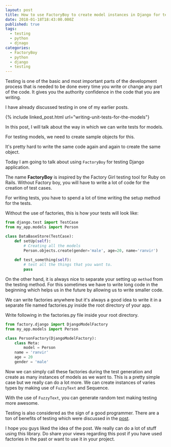 ```yaml
---
layout: post
title: How to use FactoryBoy to create model instances in Django for testing
date: 2018-01-18T18:43:00.000Z
published: true
tags:
  - testing
  - python
  - djnago
categories:
  - FactoryBoy
  - python
  - django
  - testing
---
```


Testing is one of the basic and most important parts of the development process that is needed to be done every time you write or change any part of the code. It gives you the authority confidence in the code that you are writing.

I have already discussed testing in one of my earlier posts.

{% include linked_post.html url="writing-unit-tests-for-the-models"}

In this post, I will talk about the way in which we can write tests for models.

For testing models, we need to create sample objects for this.

It's pretty hard to write the same code again and again to create the same object.

Today I am going to talk about using `FactoryBoy` for testing Django application.

The name **FactoryBoy** is inspired by the Factory Girl testing tool for Ruby on Rails. Without Factory boy, you will have to write a lot of code for the creation of test cases.

For writing tests, you have to spend a lot of time writing the setup method for the tests.

Without the use of factories, this is how your tests will look like:

```python
from django.test import TestCase
from my_app.models import Person

class DataBaseStore(TestCase):
    def setUp(self):
        # Creating all the models   
        Person.objects.create(gender='male', age=20, name='ranvir')  
    
    def test_something(self):
        # test all the things that you want to.
        pass
```
 

On the other hand, it is always nice to separate your setting up `method` from the testing method. For this sometimes we have to write long code in the beginning which helps us in the future by allowing us to write smaller code. 

We can write factories anywhere but it's always a good idea to write it in a separate file named factories.py inside the root directory of your app.

Write following in the factories.py file inside your root directory.

 
```python
from factory.django import DjangoModelFactory  
from my_app.models import Person  

class PersonFactory(DjangoModelFactory):  
    class Meta:  
        model = Person  
    name = 'ranvir'  
    age = 20  
    gender = 'male'  
```

Now we can simply call these factories during the test generation and create as many instances of models as we want to. This is a pretty simple case but we really can do a lot more. We can create instances of varies types by making use of `FuzzyText` and Sequence.

With the use of `FuzzyText`, you can generate random text making testing more awesome.

Testing is also considered as the sign of a good programmer. There are a ton of benefits of testing which were discussed in the [post](https://ranvir.xyz/blog/writing-unit-tests-for-the-models/).

I hope you guys liked the idea of the post. We really can do a lot of stuff using this library. Do share your views regarding this post if you have used factories in the past or want to use it in your project.
